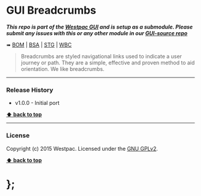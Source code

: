 GUI Breadcrumbs
===============

***This repo is part of the [Westpac GUI](http://gel.westpacgroup.com.au/GUI/) and is setup as a submodule. Please submit any issues with this or any other
module in our [GUI-source repo](https://github.com/WestpacCXTeam/GUI-source/issues)***

➠
[BOM](http://westpaccxteam.github.io/GUI-breadcrumbs/tests/BOM/) |
[BSA](http://westpaccxteam.github.io/GUI-breadcrumbs/tests/BSA/) |
[STG](http://westpaccxteam.github.io/GUI-breadcrumbs/tests/STG/) |
[WBC](http://westpaccxteam.github.io/GUI-breadcrumbs/tests/WBC/)

> Breadcrumbs are styled navigational links used to indicate a user journey or path. They are a simple, effective and proven method to aid orientation.
> We like breadcrumbs.

----------------------------------------------------------------------------------------------------------------------------------------------------------------


### Release History

* v1.0.0 - Initial port

**[⬆ back to top](#content)**


----------------------------------------------------------------------------------------------------------------------------------------------------------------


### License

Copyright (c) 2015 Westpac. Licensed under the [GNU GPLv2](https://raw.githubusercontent.com/WestpacCXTeam/GUI-breadcrumbs/master/LICENSE).

**[⬆ back to top](#content)**

# };